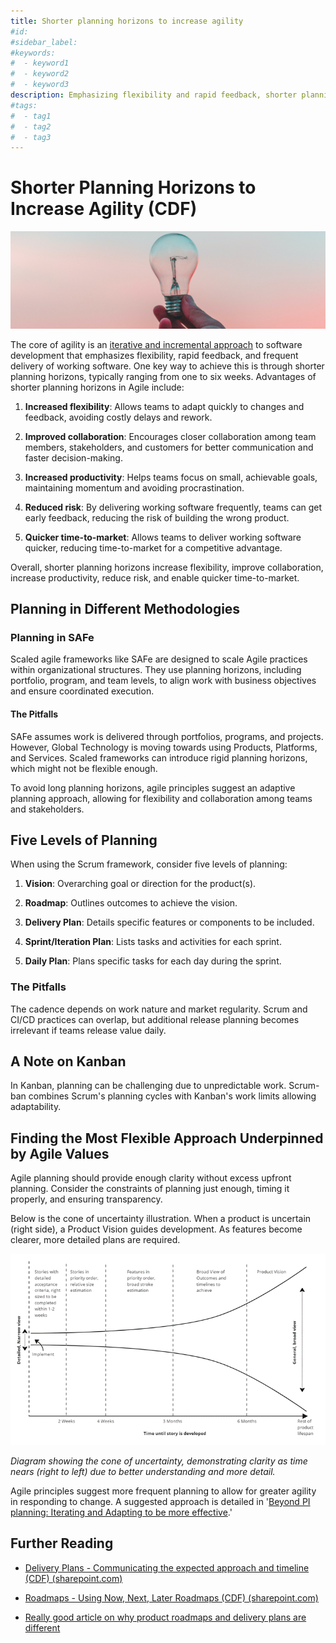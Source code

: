 ```yaml
---
title: Shorter planning horizons to increase agility
#id:
#sidebar_label:
#keywords:
#  - keyword1
#  - keyword2
#  - keyword3
description: Emphasizing flexibility and rapid feedback, shorter planning horizons enhance agility by enabling frequent delivery and quick adaptation to change. This approach boosts collaboration, productivity, and reduces risk, aligning with Agile values across frameworks like Scrum and SAFe. The key is balancing detailed planning with the adaptability needed for modern technology environments.
#tags:
#  - tag1
#  - tag2
#  - tag3
---
```



# Shorter Planning Horizons to Increase Agility (CDF)

![A hand holding a light bulb Description automatically generated](Shorter%20planning%20horizons%20to%20increase%20agility_media/media/image1.jpeg)



The core of agility is an [iterative and incremental approach](https://schroders365eur.sharepoint.com/sites/myschroders/content/Pages/CorporatePages/cA5DcI8h54ye17yXUNla6w/dc7c0b13-1a7a-4646-ab14-e41cf6792d17.aspx) to software development that emphasizes flexibility, rapid feedback, and frequent delivery of working software. One key way to achieve this is through shorter planning horizons, typically ranging from one to six weeks. Advantages of shorter planning horizons in Agile include:

1. **Increased flexibility**: Allows teams to adapt quickly to changes and feedback, avoiding costly delays and rework.

2. **Improved collaboration**: Encourages closer collaboration among team members, stakeholders, and customers for better communication and faster decision-making.

3. **Increased productivity**: Helps teams focus on small, achievable goals, maintaining momentum and avoiding procrastination.

4. **Reduced risk**: By delivering working software frequently, teams can get early feedback, reducing the risk of building the wrong product.

5. **Quicker time-to-market**: Allows teams to deliver working software quicker, reducing time-to-market for a competitive advantage.

Overall, shorter planning horizons increase flexibility, improve collaboration, increase productivity, reduce risk, and enable quicker time-to-market.

## Planning in Different Methodologies

### Planning in SAFe

Scaled agile frameworks like SAFe are designed to scale Agile practices within organizational structures. They use planning horizons, including portfolio, program, and team levels, to align work with business objectives and ensure coordinated execution.

#### The Pitfalls

SAFe assumes work is delivered through portfolios, programs, and projects. However, Global Technology is moving towards using Products, Platforms, and Services. Scaled frameworks can introduce rigid planning horizons, which might not be flexible enough.

To avoid long planning horizons, agile principles suggest an adaptive planning approach, allowing for flexibility and collaboration among teams and stakeholders.

## Five Levels of Planning

When using the Scrum framework, consider five levels of planning:

1. **Vision**: Overarching goal or direction for the product(s).

2. **Roadmap**: Outlines outcomes to achieve the vision.

3. **Delivery Plan**: Details specific features or components to be included.

4. **Sprint/Iteration Plan**: Lists tasks and activities for each sprint.

5. **Daily Plan**: Plans specific tasks for each day during the sprint.

### The Pitfalls

The cadence depends on work nature and market regularity. Scrum and CI/CD practices can overlap, but additional release planning becomes irrelevant if teams release value daily.

## A Note on Kanban

In Kanban, planning can be challenging due to unpredictable work. Scrum-ban combines Scrum's planning cycles with Kanban's work limits allowing adaptability.

## Finding the Most Flexible Approach Underpinned by Agile Values

Agile planning should provide enough clarity without excess upfront planning. Consider the constraints of planning just enough, timing it properly, and ensuring transparency.

Below is the cone of uncertainty illustration. When a product is uncertain (right side), a Product Vision guides development. As features become clearer, more detailed plans are required.

![A graph of a line Description automatically generated with medium confidence](Shorter%20planning%20horizons%20to%20increase%20agility_media/media/image2.png)

*Diagram showing the cone of uncertainty, demonstrating clarity as time nears (right to left) due to better understanding and more detail.*

Agile principles suggest more frequent planning to allow for greater agility in responding to change. A suggested approach is detailed in '[Beyond PI planning: Iterating and Adapting to be more effective](https://schroders365eur.sharepoint.com/sites/myschroders/content/Pages/CorporatePages/cA5DcI8h54ye17yXUNla6w/51f5ccee-92b7-439c-9e2f-5bc6ccf2f564.aspx).'

## Further Reading

- [Delivery Plans - Communicating the expected approach and timeline (CDF) (sharepoint.com)](https://schroders365eur.sharepoint.com/sites/myschroders/content/Pages/CorporatePages/CIWsscu83QKHLo3NKRvg/530254f9-8222-4bb6-a35c-10b41f5dd835.aspx)

- [Roadmaps - Using Now, Next, Later Roadmaps (CDF) (sharepoint.com)](https://schroders365eur.sharepoint.com/sites/myschroders/content/Pages/CorporatePages/ZnItogF7IpiI2HA9asSMiA/4e2e7b9c-34de-41ac-9241-f02c2704d523.aspx)

- [Really good article on why product roadmaps and delivery plans are different](https://www.prodpad.com/blog/difference-between-roadmaps-and-release-plans/)

